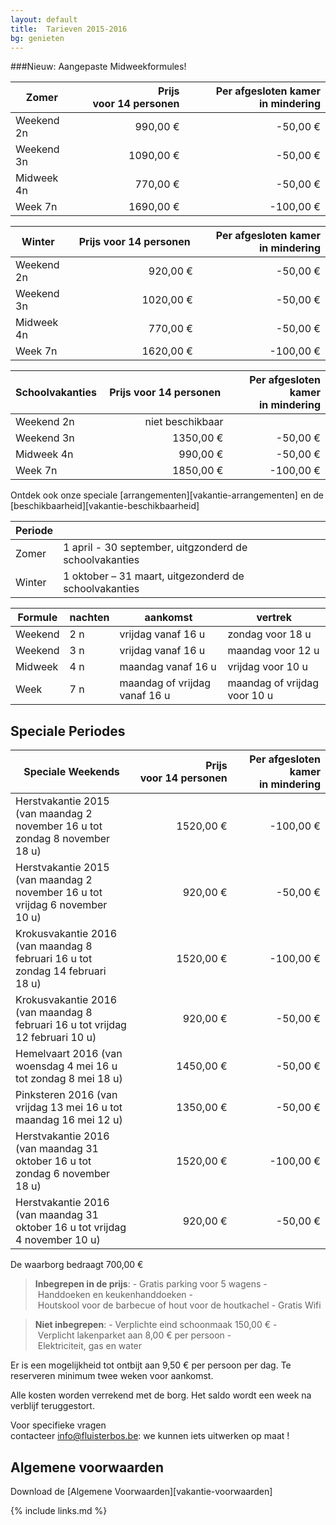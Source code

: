 ```yaml
---
layout: default
title:  Tarieven 2015-2016
bg: genieten 
---
```


###Nieuw: Aangepaste Midweekformules!


|Zomer      | Prijs voor 14 personen | Per afgesloten kamer in mindering
|-----------|-----------------------:|---------------------------:
|Weekend 2n |   990,00&nbsp;€        |  -50,00&nbsp;€
|Weekend 3n |  1090,00&nbsp;€        |  -50,00&nbsp;€
|Midweek 4n |   770,00&nbsp;€        |  -50,00&nbsp;€
|Week 7n    |  1690,00&nbsp;€        | -100,00&nbsp;€

|Winter     | Prijs voor 14 personen | Per afgesloten kamer in mindering
|-----------|-----------------------:|---------------------------:
|Weekend 2n |   920,00&nbsp;€        |  -50,00&nbsp;€
|Weekend 3n |  1020,00&nbsp;€        |  -50,00&nbsp;€
|Midweek 4n |   770,00&nbsp;€        |  -50,00&nbsp;€
|Week 7n    |  1620,00&nbsp;€        | -100,00&nbsp;€

|Schoolvakanties | Prijs voor 14 personen | Per afgesloten kamer in mindering
|-----------|-----------------------:|---------------------------:
|Weekend 2n |   niet beschikbaar     | 
|Weekend 3n |  1350,00&nbsp;€        |  -50,00&nbsp;€
|Midweek 4n |   990,00&nbsp;€        |  -50,00&nbsp;€
|Week 7n    |  1850,00&nbsp;€        | -100,00&nbsp;€

Ontdek ook onze speciale [arrangementen][vakantie-arrangementen] en de [beschikbaarheid][vakantie-beschikbaarheid]

|Periode ||
|------- |-------------
|Zomer   |  1 april - 30 september, uitgzonderd de schoolvakanties            
|Winter  |  1 oktober – 31 maart, uitgezonderd de schoolvakanties 

|Formule          | nachten | aankomst                                | vertrek
|-----------------|---------|-----------------------------------------|-----------------------------------
|Weekend          | 2 n     | vrijdag vanaf&nbsp;16&nbsp;u            | zondag voor&nbsp;18&nbsp;u
|Weekend          | 3 n     | vrijdag vanaf&nbsp;16&nbsp;u            | maandag voor&nbsp;12&nbsp;u
|Midweek          | 4 n     | maandag vanaf&nbsp;16&nbsp;u            | vrijdag voor&nbsp;10&nbsp;u
|Week             | 7 n     | maandag of vrijdag vanaf&nbsp;16&nbsp;u | maandag of vrijdag  voor&nbsp;10&nbsp;u


## Speciale Periodes

|Speciale Weekends         | Prijs voor 14 personen                                       | Per afgesloten kamer in mindering
|--------------------------|-------------------------------------------------------------:|----------------------------------:
|Herstvakantie 2015 (van maandag 2 november 16&nbsp;u tot zondag 8 november 18&nbsp;u)    | 1520,00&nbsp;€ | -100,00&nbsp;€
|Herstvakantie 2015 (van maandag 2 november 16&nbsp;u tot vrijdag 6 november 10&nbsp;u)   |  920,00&nbsp;€ |  -50,00&nbsp;€
|Krokusvakantie 2016 (van maandag 8 februari 16&nbsp;u tot zondag 14 februari 18&nbsp;u)  | 1520,00&nbsp;€ | -100,00&nbsp;€
|Krokusvakantie 2016 (van maandag 8 februari 16&nbsp;u tot vrijdag 12 februari 10&nbsp;u) |  920,00&nbsp;€ |  -50,00&nbsp;€
|Hemelvaart 2016 (van woensdag 4 mei 16&nbsp;u tot zondag 8 mei 18&nbsp;u)                | 1450,00&nbsp;€ |  -50,00&nbsp;€
|Pinksteren 2016 (van vrijdag 13 mei 16&nbsp;u tot maandag 16 mei 12&nbsp;u)              | 1350,00&nbsp;€ |  -50,00&nbsp;€
|Herstvakantie 2016 (van maandag 31 oktober 16&nbsp;u tot zondag 6 november 18&nbsp;u)    | 1520,00&nbsp;€ | -100,00&nbsp;€
|Herstvakantie 2016 (van maandag 31 oktober 16&nbsp;u tot vrijdag 4 november 10&nbsp;u)   |  920,00&nbsp;€ |  -50,00&nbsp;€


De waarborg bedraagt 700,00&nbsp;€

> **Inbegrepen in de prijs**: - Gratis parking voor 5 wagens - Handdoeken en keukenhanddoeken - Houtskool voor de barbecue of hout voor de houtkachel - Gratis Wifi

> **Niet inbegrepen**: - Verplichte eind schoonmaak 150,00&nbsp;€ - Verplicht lakenparket aan 8,00&nbsp;€ per persoon - Elektriciteit, gas en water

Er is een mogelijkheid tot ontbijt aan 9,50&nbsp;€ per persoon per dag. Te reserveren minimum twee weken voor aankomst.

Alle kosten worden verrekend met de borg. Het saldo wordt een week na verblijf teruggestort.

Voor specifieke vragen contacteer info@fluisterbos.be: we kunnen iets uitwerken op maat !

## Algemene voorwaarden
Download de [Algemene Voorwaarden][vakantie-voorwaarden]

{% include links.md %}
